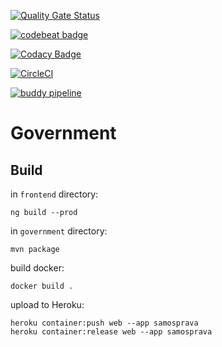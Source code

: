 [![Quality Gate Status](https://sonarcloud.io/api/project_badges/measure?project=frido_government&metric=alert_status)](https://sonarcloud.io/dashboard?id=frido_government)

[![codebeat badge](https://codebeat.co/badges/796fdd58-d3cb-4e82-b8a9-7e8765e8b3d8)](https://codebeat.co/projects/github-com-frido-government-master)

[![Codacy Badge](https://api.codacy.com/project/badge/Grade/f7099cd093f6431eb759942b43f08dce)](https://www.codacy.com/app/frido/government?utm_source=github.com&amp;utm_medium=referral&amp;utm_content=frido/government&amp;utm_campaign=Badge_Grade)

[![CircleCI](https://circleci.com/gh/frido/government.svg?style=svg)](https://circleci.com/gh/frido/government)

[![buddy pipeline](https://app.buddy.works/fridrichpeter/government/pipelines/pipeline/179493/badge.svg?token=7e655371adbe49225d540916417d681bfffc656638c4af50ee9f6b6c2e1801bd "buddy pipeline")](https://app.buddy.works/fridrichpeter/government/pipelines/pipeline/179493)

# Government

## Build

in `frontend` directory:

```
ng build --prod
```

in `government` directory:

```
mvn package
```

build docker:

```
docker build .
```

upload to Heroku:

```
heroku container:push web --app samosprava
heroku container:release web --app samosprava
```